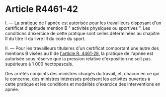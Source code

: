 # Article R4461-42

 

I. ― La pratique de l'apnée est autorisée pour les travailleurs disposant d'un certificat d'aptitude mention B " activités physiques ou sportives ”. Les conditions d'exercice de cette pratique sont celles déterminées au chapitre II du titre II du livre III du code du sport. 

II. ― Pour les travailleurs titulaires d'un certificat comportant une autre des mentions B visées au II de [l'article R. 4461-28,][1] la pratique de l'apnée est autorisée sous réserve que la pression relative d'exposition ne soit pas supérieure à 1 000 hectopascals. 

Des arrêtés conjoints des ministres chargés du travail, et, chacun en ce qui le concerne, des ministres intéressés précisent les activités ouvertes à cette pratique et les conditions et modalités d'exercice des interventions en apnée.

 [1]: /affichCodeArticle.do?cidTexte=LEGITEXT000006072050&idArticle=LEGIARTI000023414584&dateTexte=&categorieLien=cid